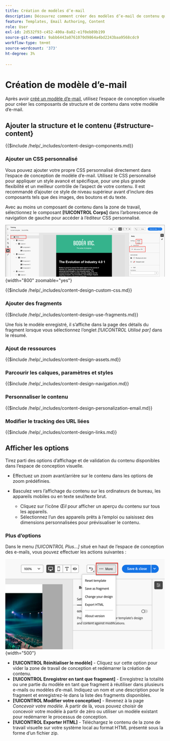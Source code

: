 ```yaml
---
title: Création de modèles d’e-mail
description: Découvrez comment créer des modèles d’e-mail de contenu qui peuvent être utilisés pour les e-mails de parcours de compte afin de réutiliser vos conceptions facilement et efficacement.
feature: Templates, Email Authoring, Content
role: User
exl-id: 2d532f93-c452-400a-8a82-e1f0eb89b199
source-git-commit: 9abb6443a0761070d9864a4bd2243baa9568cdc9
workflow-type: tm+mt
source-wordcount: '373'
ht-degree: 3%

---
```


# Création de modèle d’e-mail

Après avoir [créé un modèle d’e-mail](./email-templates.md#create-an-email-template), utilisez l’espace de conception visuelle pour créer les composants de structure et de contenu dans votre modèle d’e-mail.

## Ajouter la structure et le contenu {#structure-content}

{{$include /help/_includes/content-design-components.md}}

### Ajouter un CSS personnalisé

Vous pouvez ajouter votre propre CSS personnalisé directement dans l’espace de conception de modèle d’e-mail. Utilisez le CSS personnalisé pour appliquer un style avancé et spécifique, pour une plus grande flexibilité et un meilleur contrôle de l’aspect de votre contenu. Il est recommandé d’ajouter ce style de niveau supérieur avant d’inclure des composants tels que des images, des boutons et du texte.

Avec au moins un composant de contenu dans la zone de travail, sélectionnez le composant **[!UICONTROL Corps]** dans l’arborescence de navigation de gauche pour accéder à l’éditeur CSS personnalisé.

![Accès aux styles de corps](./assets/email-template-body-styles.png){width="800" zoomable="yes"}

{{$include /help/_includes/content-design-custom-css.md}}

### Ajouter des fragments

{{$include /help/_includes/content-design-use-fragments.md}}

Une fois le modèle enregistré, il s’affiche dans la page des détails du fragment lorsque vous sélectionnez l’onglet _[!UICONTROL Utilisé par]_ dans le résumé.

### Ajout de ressources

{{$include /help/_includes/content-design-assets.md}}

### Parcourir les calques, paramètres et styles

{{$include /help/_includes/content-design-navigation.md}}

### Personnaliser le contenu

{{$include /help/_includes/content-design-personalization-email.md}}

### Modifier le tracking des URL liées

{{$include /help/_includes/content-design-links.md}}

## Afficher les options

Tirez parti des options d’affichage et de validation du contenu disponibles dans l’espace de conception visuelle.

* Effectuez un zoom avant/arrière sur le contenu dans les options de zoom prédéfinies.

* Basculez vers l’affichage du contenu sur les ordinateurs de bureau, les appareils mobiles ou en texte seul/texte brut.
   * Cliquez sur l’icône _Œil_ pour afficher un aperçu du contenu sur tous les appareils.
   * Sélectionnez l’un des appareils prêts à l’emploi ou saisissez des dimensions personnalisées pour prévisualiser le contenu.

### Plus d’options

Dans le menu _[!UICONTROL Plus...]_ situé en haut de l’espace de conception des e-mails, vous pouvez effectuer les actions suivantes :

![Cliquez sur Plus pour accéder aux actions du modèle](./assets/visual-designer-more-menu.png){width="500"}

* **[!UICONTROL Réinitialiser le modèle]** - Cliquez sur cette option pour vider la zone de travail de conception et redémarrer la création de contenu.
* **[!UICONTROL Enregistrer en tant que fragment]** - Enregistrez la totalité ou une partie du modèle en tant que fragment à réutiliser dans plusieurs e-mails ou modèles d’e-mail. Indiquez un nom et une description pour le fragment et enregistrez-le dans la liste des fragments disponibles.
* **[!UICONTROL Modifier votre conception]** - Revenez à la page _Concevoir votre modèle_. À partir de là, vous pouvez choisir de concevoir votre modèle à partir de zéro ou utiliser un modèle existant pour redémarrer le processus de conception.
* **[!UICONTROL Exporter HTML]** - Téléchargez le contenu de la zone de travail visuelle sur votre système local au format HTML présenté sous la forme d’un fichier zip.
